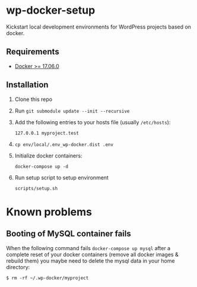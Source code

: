 # wp-docker-setup

Kickstart local development environments for WordPress projects based on docker.

## Requirements

* [Docker >= 17.06.0](https://docs.docker.com/engine/installation/)

## Installation

1. Clone this repo
1. Run `git submodule update --init --recursive`
1. Add the following entries to your hosts file (usually `/etc/hosts`):

    ```
    127.0.0.1 myproject.test
    ```

1. `cp env/local/.env_wp-docker.dist .env`
1. Initialize docker containers:

    ```
    docker-compose up -d
    ```

1. Run setup script to setup environment

    ```
    scripts/setup.sh
    ```

# Known problems

## Booting of MySQL container fails

When the following command fails `docker-compose up mysql` after a complete reset of your docker containers (remove all docker images & rebuild them) you maybe need to delete the mysql data in your home directory:

```
$ rm -rf ~/.wp-docker/myproject
``` 
